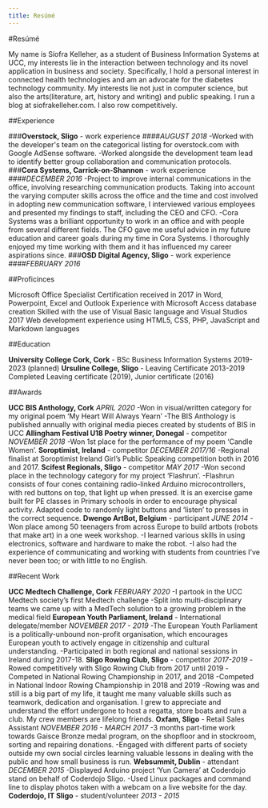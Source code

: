 ```yaml
---
title: Resúmé
---
```


#Resúmé

My name is Síofra Kelleher, as a student of Business Information Systems at UCC, my interests lie in the interaction between technology and its novel application in business and society. Specifically, I hold a personal interest in connected health technologies and am an advocate for the diabetes technology community.
My interests lie not just in computer science, but also the arts(literature, art, history and writing) and public speaking. I run a blog at siofrakelleher.com. I also row competitively.

##Experience

###**Overstock, Sligo** - work experience
####*AUGUST 2018*
-Worked with the developer's team on the categorical listing for overstock.com with Google AdSense software. 
-Worked alongside the development team lead to identify better group collaboration and communication protocols.
###**Cora Systems, Carrick-on-Shannon** - work experience
####*DECEMBER 2016*
-Project to improve internal communications in the office, involving researching communication products. Taking into account the varying computer skills across the office and the time and cost involved in adopting new communication software, I interviewed various employees and presented my findings to staff, including the CEO and CFO.
-Cora Systems was a brilliant opportunity to work in an office and with people from several different fields. The CFO gave me useful advice in my future education and career goals during my time in Cora Systems. I thoroughly enjoyed my time working with them and it has influenced my career aspirations since.
###**OSD Digital Agency, Sligo** - work experience
####*FEBRUARY 2016*

##Proficinces

Microsoft Office Specialist Certification received in 2017 in Word, Powerpoint, Excel and Outlook
Experience with Microsoft Access database creation
Skilled with the use of Visual Basic language and Visual Studios 2017
Web development experience using HTML5, CSS, PHP, JavaScript and Markdown languages

##Education

**University College Cork, Cork** - BSc Business Information Systems
2019-2023 (planned)
**Ursuline College, Sligo** - Leaving Certificate
2013-2019
Completed Leaving certificate (2019), Junior certificate (2016)

##Awards

**UCC BIS Anthology, Cork**
*APRIL 2020*
-Won in visual/written category for my original poem ‘My Heart Will Always Yearn’
-The BIS Anthology is published annually with original media pieces created by students of BIS in UCC
**Allingham Festival U18 Poetry winner, Donegal** - competitor
*NOVEMBER 2018*
-Won 1st place for the performance of my poem ‘Candle Women’.
**Soroptimist, Ireland** - competitor
*DECEMBER 2017/16*
-Regional finalist at Soroptimist Ireland Girl’s Public Speaking competition both in 2016 and 2017.
**Scifest Regionals, Sligo** - competitor
*MAY 2017*
-Won second place in the technology category for my project ‘Flashrun’.
-Flashrun consists of four cones containing radio-linked Arduino microcontrollers, with red buttons on top, that light up when pressed. It is an exercise game built for PE classes in Primary schools in order to encourage physical activity. Adapted code to randomly light buttons and ‘listen’ to presses in the correct sequence.
**Dwengo ArtBot, Belgium** - participant
*JUNE 2014*
-Won place among 50 teenagers from across Europe to build artbots (robots that make art) in a one week workshop.
-I learned various skills in using electronics, software and hardware to make the robot.
-I also had the experience of communicating and working with students from countries I’ve never been too; or with little to no English.

##Recent Work

**UCC Medtech Challenge, Cork**
*FEBRUARY 2020*
-I partook in the UCC Medtech society’s first Medtech challenge
-Split into multi-disciplinary teams we came up with a MedTech solution to a growing problem in the medical field
**European Youth Parliament,  Ireland** - International delegate/member
*NOVEMBER 2017 - 2019*
-The European Youth Parliament is a politically-unbound non-profit organisation, which encourages European youth to actively engage in citizenship and cultural understanding.
-Participated in both regional and national sessions in Ireland during 2017-18.
**Sligo Rowing Club, Sligo** - competitor
*2017-2019*
-Rowed competitively with Sligo Rowing Club from 2017 until 2019
-Competed in National Rowing Championship in 2017, and 2018
-Competed in National Indoor Rowing Championship in 2018 and 2019
-Rowing was and still is a big part of my life, it taught me many valuable skills such as teamwork, dedication and organisation. I grew to appreciate and understand the effort undergone to host a regatta, store boats and run a club. My crew members are lifelong friends.
**Oxfam, Sligo** - Retail Sales Assistant
*NOVEMBER 2016 - MARCH 2017*
-3 months part-time work towards Gaisce Bronze medal program, on the shopfloor and in stockroom, sorting and repairing donations.
-Engaged with different parts of society outside my own social circles learning valuable lessons in dealing with the public and how small business is run.
**Websummit, Dublin** - attendant
*DECEMBER 2015*
-Displayed Arduino project ‘Yun Camera’ at Coderdojo stand on behalf of Coderdojo Sligo.
-Used Linux packages and command line to display photos taken with a webcam on a live website for the day.
**Coderdojo, IT Sligo** - student/volunteer
*2013 - 2015*
